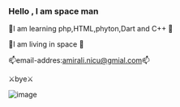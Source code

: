 ### Hello , I am space man 


🚀I am learning php,HTML,phyton,Dart and C++ 🚀

🗿I am living in space 🗿

📫email-addres:amirali.nicu@gmial.com📫

⚔️bye⚔️

![image](https://user-images.githubusercontent.com/96647171/155845126-5aabecd1-eb18-4856-9672-5df404ad84b4.png)

